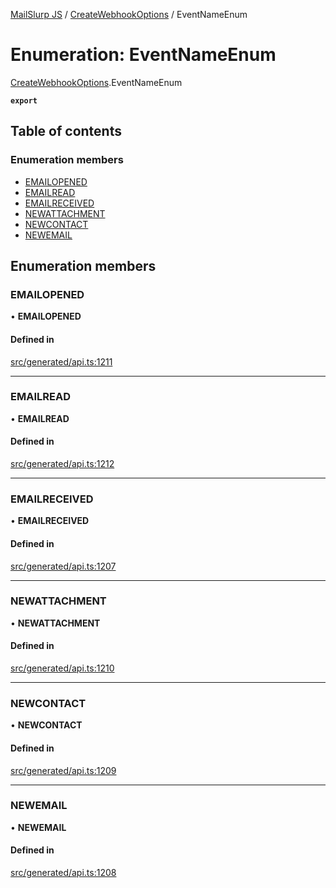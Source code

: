 [MailSlurp JS](../README.md) / [CreateWebhookOptions](../modules/CreateWebhookOptions.md) / EventNameEnum

# Enumeration: EventNameEnum

[CreateWebhookOptions](../modules/CreateWebhookOptions.md).EventNameEnum

**`export`**

## Table of contents

### Enumeration members

- [EMAILOPENED](CreateWebhookOptions.EventNameEnum.md#emailopened)
- [EMAILREAD](CreateWebhookOptions.EventNameEnum.md#emailread)
- [EMAILRECEIVED](CreateWebhookOptions.EventNameEnum.md#emailreceived)
- [NEWATTACHMENT](CreateWebhookOptions.EventNameEnum.md#newattachment)
- [NEWCONTACT](CreateWebhookOptions.EventNameEnum.md#newcontact)
- [NEWEMAIL](CreateWebhookOptions.EventNameEnum.md#newemail)

## Enumeration members

### EMAILOPENED

• **EMAILOPENED**

#### Defined in

[src/generated/api.ts:1211](https://github.com/mailslurp/mailslurp-client/blob/113e801/src/generated/api.ts#L1211)

___

### EMAILREAD

• **EMAILREAD**

#### Defined in

[src/generated/api.ts:1212](https://github.com/mailslurp/mailslurp-client/blob/113e801/src/generated/api.ts#L1212)

___

### EMAILRECEIVED

• **EMAILRECEIVED**

#### Defined in

[src/generated/api.ts:1207](https://github.com/mailslurp/mailslurp-client/blob/113e801/src/generated/api.ts#L1207)

___

### NEWATTACHMENT

• **NEWATTACHMENT**

#### Defined in

[src/generated/api.ts:1210](https://github.com/mailslurp/mailslurp-client/blob/113e801/src/generated/api.ts#L1210)

___

### NEWCONTACT

• **NEWCONTACT**

#### Defined in

[src/generated/api.ts:1209](https://github.com/mailslurp/mailslurp-client/blob/113e801/src/generated/api.ts#L1209)

___

### NEWEMAIL

• **NEWEMAIL**

#### Defined in

[src/generated/api.ts:1208](https://github.com/mailslurp/mailslurp-client/blob/113e801/src/generated/api.ts#L1208)
